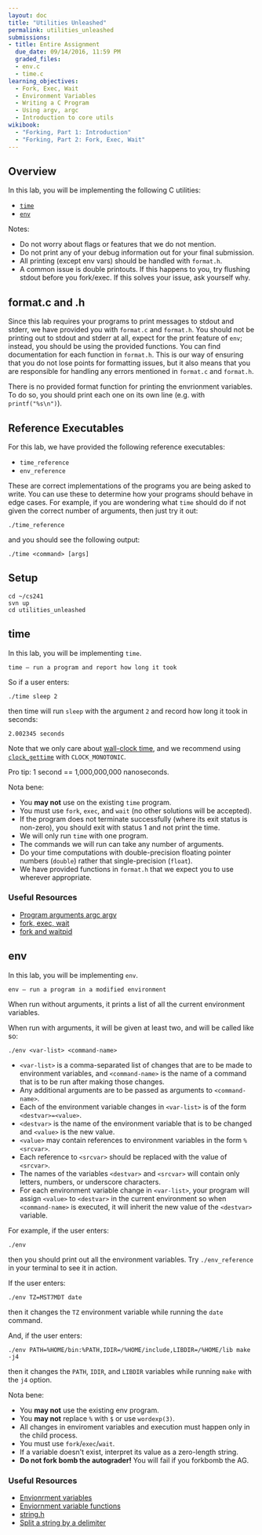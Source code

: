 ```yaml
---
layout: doc
title: "Utilities Unleashed"
permalink: utilities_unleashed
submissions:
- title: Entire Assignment
  due_date: 09/14/2016, 11:59 PM
  graded_files:
  - env.c
  - time.c
learning_objectives:
  - Fork, Exec, Wait
  - Environment Variables
  - Writing a C Program
  - Using argv, argc
  - Introduction to core utils
wikibook:
  - "Forking, Part 1: Introduction"
  - "Forking, Part 2: Fork, Exec, Wait"
---
```


## Overview

In this lab, you will be implementing the following C utilities:

*   [`time`](#time)
*   [`env`](#env)

Notes:

*   Do not worry about flags or features that we do not mention.
*   Do not print any of your debug information out for your final submission.
*   All printing (except env vars) should be handled with `format.h`.
*   A common issue is double printouts. If this happens to you, try flushing stdout before you fork/exec. If this solves your issue, ask yourself why.

## format.c and .h

Since this lab requires your programs to print messages to stdout and stderr, we have provided you with `format.c` and `format.h`. You should not be printing out to stdout and stderr at all, expect for the print feature of `env`; instead, you should be using the provided functions. You can find documentation for each function in `format.h`. This is our way of ensuring that you do not lose points for formatting issues, but it also means that you are responsible for handling any errors mentioned in `format.c` and `format.h`.

There is no provided format function for printing the envrionment variables. To do so, you should print each one on its own line (e.g. with `printf("%s\n")`).

## Reference Executables

For this lab, we have provided the following reference executables:

*   `time_reference`
*   `env_reference`

These are correct implementations of the programs you are being asked to write. You can use these to determine how your programs should behave in edge cases. For example, if you are wondering what `time` should do if not given the correct number of arguments, then just try it out:

```
./time_reference
```

and you should see the following output:

```
./time <command> [args]
```

## Setup

```
cd ~/cs241
svn up
cd utilities_unleashed
```

## time

In this lab, you will be implementing `time`.

```
time – run a program and report how long it took
```

So if a user enters:

```
./time sleep 2
```

then time will run `sleep` with the argument `2` and record how long it took in seconds:

```
2.002345 seconds
```

Note that we only care about [wall-clock time](https://en.wikipedia.org/wiki/Wall-clock_time), and we recommend using [`clock_gettime`](http://linux.die.net/man/3/clock_gettime) with `CLOCK_MONOTONIC`.

Pro tip: 1 second == 1,000,000,000 nanoseconds.

Nota bene:

*   You __may not__ use on the existing `time` program.
*   You must use `fork`, `exec`, and `wait` (no other solutions will be accepted).
*   If the program does not terminate successfully (where its exit status is non-zero), you should exit with status 1 and not print the time.
*   We will only run `time` with one program.
*   The commands we will run can take any number of arguments.
*   Do your time computations with double-precision floating pointer numbers (`double`) rather that single-precision (`float`).
*   We have provided functions in `format.h` that we expect you to use wherever appropriate.


### Useful Resources

*   [Program arguments argc argv](http://cs-education.github.io/sys/#chapter/2/section/0/activity/0)
*   [fork, exec, wait](https://github.com/angrave/SystemProgramming/wiki/Forking%2C-Part-2%3A-Fork%2C-Exec%2C-Wait)
*   [fork and waitpid](http://cs-education.github.io/sys/#chapter/5/section/1/activity/0)

## env

In this lab, you will be implementing `env`.

```
env – run a program in a modified environment
```

When run without arguments, it prints a list of all the current environment variables.

When run with arguments, it will be given at least two, and will be called like so:

```
./env <var-list> <command-name>
```

*   `<var-list>` is a comma-separated list of changes that are to be made to environment variables, and `<command-name>` is the name of a command that is to be run after making those changes.
*   Any additional arguments are to be passed as arguments to `<command-name>`.
*   Each of the environment variable changes in `<var-list>` is of the form `<destvar>=<value>`.
*   `<destvar>` is the name of the environment variable that is to be changed and `<value>` is the new value.
*   `<value>` may contain references to environment variables in the form `%<srcvar>`.
*   Each reference to `<srcvar>` should be replaced with the value of `<srcvar>`.
*   The names of the variables `<destvar>` and `<srcvar>` will contain only letters, numbers, or underscore characters.
*   For each environment variable change in `<var-list>`, your program will assign `<value>` to `<destvar>` in the current environment so when `<command-name>` is executed, it will inherit the new value of the `<destvar>` variable.

For example, if the user enters:

```
./env
```

then you should print out all the environment variables. Try `./env_reference` in your terminal to see it in action.

If the user enters:

```
./env TZ=MST7MDT date
```

then it changes the `TZ` environment variable while running the `date` command.

And, if the user enters:

```
./env PATH=%HOME/bin:%PATH,IDIR=/%HOME/include,LIBDIR=/%HOME/lib make -j4
```

then it changes the `PATH`, `IDIR`, and `LIBDIR` variables while running `make` with the `j4` option.

Nota bene:

*   You __may not__ use the existing env program.
*   You __may not__ replace `%` with `$` or use `wordexp(3)`.
*   All changes in enviroment variables and execution must happen only in the child process.
*   You must use `fork`/`exec`/`wait`.
*   If a variable doesn't exist, interpret its value as a zero-length string.
*   __Do not fork bomb the autograder!__ You will fail if you forkbomb the AG.

### Useful Resources

*   [Envionrment variables](http://cs-education.github.io/sys/#chapter/2/section/1/activity/0)
*   [Enviornment variable functions](http://www.gnu.org/software/libc/manual/html_node/Environment-Variables.html)
*   [string.h](http://man7.org/linux/man-pages/man3/string.3.html)
*   [Split a string by a delimiter](https://www.quora.com/How-do-you-write-a-C-program-to-split-a-string-by-a-delimiter)
